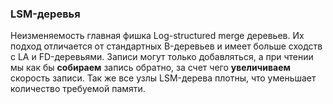 ### LSM-деревья

Неизменяемость главная фишка Log-structured merge деревьев. Их подход отличается от стандартных B-деревьев и имеет больше 
сходств с LA и FD-деревьями. Записи могут только добавляться, а при чтении мы как бы **собираем** запись обратно, за счет
чего **увеличиваем** скорость записи. Так же все узлы LSM-дерева плотны, что уменьшает количество требуемой памяти.
 